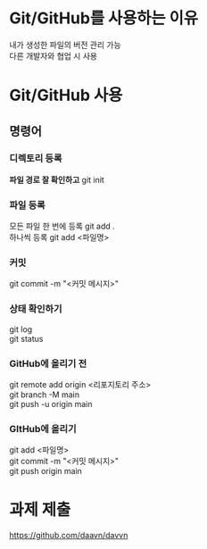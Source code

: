 # Git/GitHub를 사용하는 이유
내가 생성한 파일의 버전 관리 가능  
다른 개발자와 협업 시 사용


# Git/GitHub 사용

## 명령어

### 디렉토리 등록
**파일 경로 잘 확인하고** git init 

### 파일 등록
모든 파일 한 번에 등록 git add .  
하나씩 등록 git add <파일명>

### 커밋
git commit -m "<커밋 메시지>"

### 상태 확인하기
git log  
git status

### GitHub에 올리기 전
git remote add origin <리포지토리 주소>  
git branch -M main  
git push -u origin main

### GItHub에 올리기
git add <파일명>  
git commit -m "<커밋 메시지>"  
git push origin main


# 과제 제출
<https://github.com/daavn/davvn>
